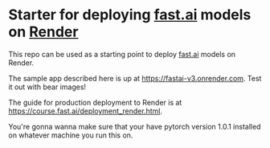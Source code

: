 # Starter for deploying [fast.ai](https://www.fast.ai) models on [Render](https://render.com)

This repo can be used as a starting point to deploy [fast.ai](https://github.com/fastai/fastai) models on Render.

The sample app described here is up at https://fastai-v3.onrender.com. Test it out with bear images!

The guide for production deployment to Render is at https://course.fast.ai/deployment_render.html.

You're gonna wanna make sure that your have pytorch version 1.0.1 installed on whatever machine you run this on.
